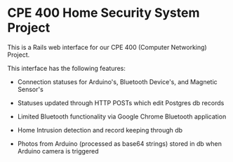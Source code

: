 # CPE 400 Home Security System Project

This is a Rails web interface for our CPE 400 (Computer Networking) Project.

This interface has the following features:

* Connection statuses for Arduino's, Bluetooth Device's, and Magnetic Sensor's

* Statuses updated through HTTP POSTs which edit Postgres db records

* Limited Bluetooth functionality via Google Chrome Bluetooth application

* Home Intrusion detection and record keeping through db

* Photos from Arduino (processed as base64 strings) stored in db when Arduino camera is triggered
